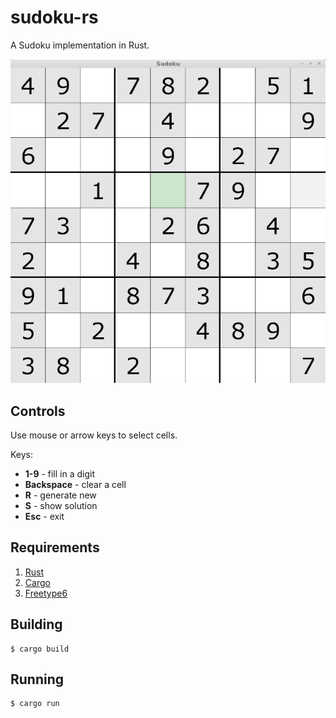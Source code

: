 sudoku-rs
===========

A Sudoku implementation in Rust.

![Screenshot](screenshot.png?raw=true "Screenshot")

## Controls

Use mouse or arrow keys to select cells.

Keys:
* **1-9** - fill in a digit
* **Backspace** - clear a cell
* **R** - generate new
* **S** - show solution
* **Esc** - exit

## Requirements

1. [Rust](http://www.rust-lang.org/install.html)
2. [Cargo](http://doc.crates.io/)
3. [Freetype6](https://github.com/PistonDevelopers/Piston-Tutorials/tree/master/getting-started#installing-dependencies)

## Building

```
$ cargo build
```

## Running

```
$ cargo run
```
